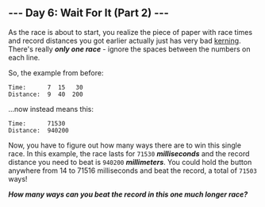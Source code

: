 ## --- Day 6: Wait For It (Part 2) ---

As the race is about to start, you realize the piece of paper with race times and record distances you got earlier actually just has very bad [kerning](https://en.wikipedia.org/wiki/Kerning). There's really **_only one race_** - ignore the spaces between the numbers on each line.

So, the example from before:

```
Time:      7  15   30
Distance:  9  40  200
```

...now instead means this:

```
Time:      71530
Distance:  940200
```

Now, you have to figure out how many ways there are to win this single race. In this example, the race lasts for `71530` **_milliseconds_** and the record distance you need to beat is `940200` **_millimeters_**. You could hold the button anywhere from 14 to 71516 milliseconds and beat the record, a total of `71503` ways!

**_How many ways can you beat the record in this one much longer race?_**